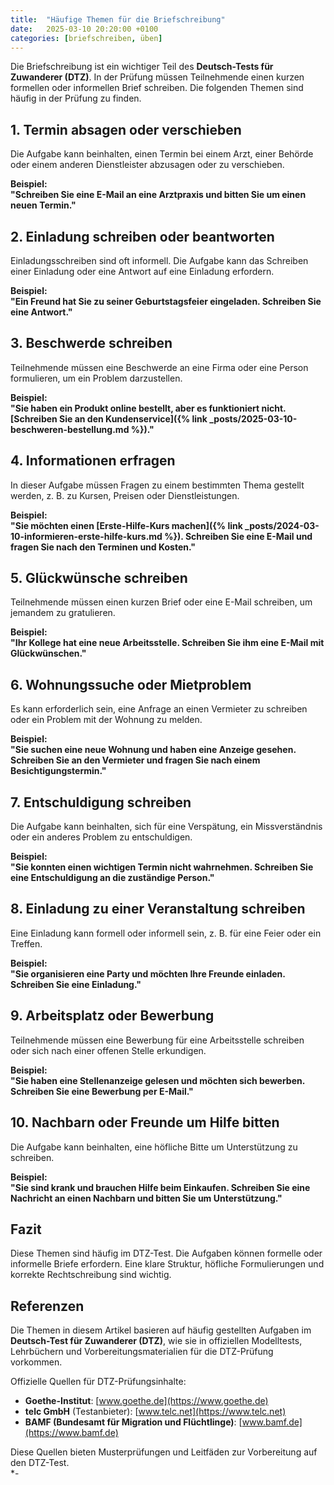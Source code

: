 ```yaml
---
title:  "Häufige Themen für die Briefschreibung"
date:   2025-03-10 20:20:00 +0100
categories: [briefschreiben, üben]
---
```


Die Briefschreibung ist ein wichtiger Teil des **Deutsch-Tests für Zuwanderer (DTZ)**. In der Prüfung müssen Teilnehmende einen kurzen formellen oder informellen Brief schreiben. Die folgenden Themen sind häufig in der Prüfung zu finden.

## 1. Termin absagen oder verschieben  
Die Aufgabe kann beinhalten, einen Termin bei einem Arzt, einer Behörde oder einem anderen Dienstleister abzusagen oder zu verschieben.  

**Beispiel:**  
**"Schreiben Sie eine E-Mail an eine Arztpraxis und bitten Sie um einen neuen Termin."**  

## 2. Einladung schreiben oder beantworten  
Einladungsschreiben sind oft informell. Die Aufgabe kann das Schreiben einer Einladung oder eine Antwort auf eine Einladung erfordern.  

**Beispiel:**  
**"Ein Freund hat Sie zu seiner Geburtstagsfeier eingeladen. Schreiben Sie eine Antwort."**  

## 3. Beschwerde schreiben  
Teilnehmende müssen eine Beschwerde an eine Firma oder eine Person formulieren, um ein Problem darzustellen.  

**Beispiel:**  
**"Sie haben ein Produkt online bestellt, aber es funktioniert nicht. [Schreiben Sie an den Kundenservice]({% link _posts/2025-03-10-beschweren-bestellung.md %})."**  

## 4. Informationen erfragen  
In dieser Aufgabe müssen Fragen zu einem bestimmten Thema gestellt werden, z. B. zu Kursen, Preisen oder Dienstleistungen.  

**Beispiel:**  
**"Sie möchten einen [Erste-Hilfe-Kurs machen]({% link _posts/2024-03-10-informieren-erste-hilfe-kurs.md %}). Schreiben Sie eine E-Mail und fragen Sie nach den Terminen und Kosten."**  

## 5. Glückwünsche schreiben  
Teilnehmende müssen einen kurzen Brief oder eine E-Mail schreiben, um jemandem zu gratulieren.  

**Beispiel:**  
**"Ihr Kollege hat eine neue Arbeitsstelle. Schreiben Sie ihm eine E-Mail mit Glückwünschen."**  

## 6. Wohnungssuche oder Mietproblem  
Es kann erforderlich sein, eine Anfrage an einen Vermieter zu schreiben oder ein Problem mit der Wohnung zu melden.  

**Beispiel:**  
**"Sie suchen eine neue Wohnung und haben eine Anzeige gesehen. Schreiben Sie an den Vermieter und fragen Sie nach einem Besichtigungstermin."**  

## 7. Entschuldigung schreiben  
Die Aufgabe kann beinhalten, sich für eine Verspätung, ein Missverständnis oder ein anderes Problem zu entschuldigen.  

**Beispiel:**  
**"Sie konnten einen wichtigen Termin nicht wahrnehmen. Schreiben Sie eine Entschuldigung an die zuständige Person."**  

## 8. Einladung zu einer Veranstaltung schreiben  
Eine Einladung kann formell oder informell sein, z. B. für eine Feier oder ein Treffen.  

**Beispiel:**  
**"Sie organisieren eine Party und möchten Ihre Freunde einladen. Schreiben Sie eine Einladung."**  

## 9. Arbeitsplatz oder Bewerbung  
Teilnehmende müssen eine Bewerbung für eine Arbeitsstelle schreiben oder sich nach einer offenen Stelle erkundigen.  

**Beispiel:**  
**"Sie haben eine Stellenanzeige gelesen und möchten sich bewerben. Schreiben Sie eine Bewerbung per E-Mail."**  

## 10. Nachbarn oder Freunde um Hilfe bitten  
Die Aufgabe kann beinhalten, eine höfliche Bitte um Unterstützung zu schreiben.  

**Beispiel:**  
**"Sie sind krank und brauchen Hilfe beim Einkaufen. Schreiben Sie eine Nachricht an einen Nachbarn und bitten Sie um Unterstützung."**  

## Fazit  
Diese Themen sind häufig im DTZ-Test. Die Aufgaben können formelle oder informelle Briefe erfordern. Eine klare Struktur, höfliche Formulierungen und korrekte Rechtschreibung sind wichtig.  

## Referenzen  
Die Themen in diesem Artikel basieren auf häufig gestellten Aufgaben im **Deutsch-Test für Zuwanderer (DTZ)**, wie sie in offiziellen Modelltests, Lehrbüchern und Vorbereitungsmaterialien für die DTZ-Prüfung vorkommen.  

Offizielle Quellen für DTZ-Prüfungsinhalte:  
- **Goethe-Institut**: [www.goethe.de](https://www.goethe.de)  
- **telc GmbH** (Testanbieter): [www.telc.net](https://www.telc.net)  
- **BAMF (Bundesamt für Migration und Flüchtlinge)**: [www.bamf.de](https://www.bamf.de)  

Diese Quellen bieten Musterprüfungen und Leitfäden zur Vorbereitung auf den DTZ-Test.  
*-